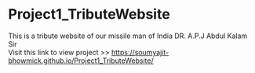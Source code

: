 # Project1_TributeWebsite
This is a tribute website of our missile man of India DR. A.P.J Abdul Kalam Sir
<br>
Visit this link to view project >>  https://soumyajit-bhowmick.github.io/Project1_TributeWebsite/
